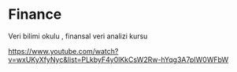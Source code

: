 # Finance

Veri bilimi okulu , finansal veri analizi kursu

https://www.youtube.com/watch?v=wxUKyXfyNyc&list=PLkbyF4y0lKkCsW2Rw-hYqg3A7pIW0WFbW
